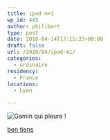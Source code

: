 ```yaml
---
title: ipad m+1
wp_id: 443
author: philibert
type: post
date: 2010-04-14T17:15:23+00:00
draft: false
url: /2010/04/ipad-m1/
categories:
  - ordinaire
residency:
  - France
locations:
  - Lyon

---
```

![Gamin qui pleure !][1]

[ben tiens][2]

 [1]: https://www.usask.ca/communications/ocn/06-july-07/images/sad_face.jpg
 [2]: https://www.lemonde.fr/technologies/article/2010/04/14/apple-retarde-d-un-mois-le-lancement-international-de-l-ipad_1333599_651865.html